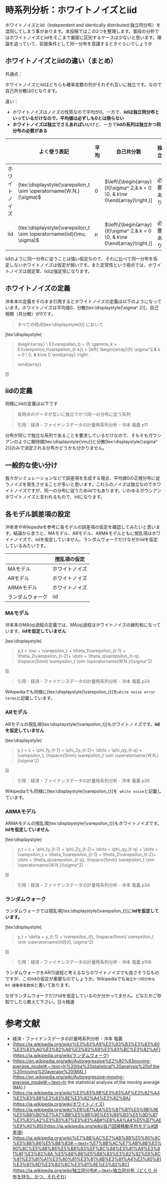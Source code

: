 # 時系列分析：ホワイトノイズとiid

ホワイトノイズとiid（independent and identically distributed:独立同分布）を混同してしまう事があります。本投稿ではこの2つを整理します。普段の分析ではホワイトノイズとiidをそこまで厳密に区別するケースは少ないと思います。理論を追っていて、前提条件として同一分布を意識するときぐらいでしょうか



## ホワイトノイズとiidの違い（まとめ）

共通点：

ホワイトノイズとiidはどちらも確率変数の列がそれぞれ互いに独立です。なので自己共分散は0となります。

違い：

* ホワイトノイズはノイズの性質なので平均が0。一方で、**iidは独立同分布といっているだけなので、平均値は必ずしも0とは限らない**
* **ホワイトノイズは独立でさえあればいい**けど、一方で**iidの系列は独立かつ同分布の必要がある**

|                | よく使う表記                                         | 平均  | 自己共分散                                                   | 独立     | 同分布       | 定常性     |
| -------------- | ---------------------------------------------------- | ----- | ------------------------------------------------------------ | -------- | ------------ | ---------- |
| ホワイトノイズ | [tex:\displaystyle{\varepsilon\_t \sim \operatorname{W.N.}(\sigma)$     | 0     | $\left\\{\begin{array}{ll}\sigma^ 2,& k = 0 \\0, & k\ne 0\end{array}\right.}] | 必要あり | **必要なし** | **弱定常** |
| iid            | [tex:\displaystyle{\varepsilon\_t \sim \operatorname{iid}(\mu, \sigma)$ | $\mu$ | $\left\\{\begin{array}{ll}\sigma^ 2,& k = 0 \\0, & k\ne 0\end{array}\right.}] | 必要あり | **必要あり** | **強定常** |

iidのように同一分布に従うことは強い仮定なので、それに比べて同一分布を仮定しないホワイトノイズは仮定が弱いです。また定常性という視点では、ホワイトノイズは弱定常、iidは強定常になります。



## ホワイトノイズの定義

沖本本の定義をそのまま引用するとホワイトノイズの定義は以下のようになっています。ホワイトノイズは平均値0、分散[tex:\displaystyle{\sigma^ 2}]、自己相関（共分散）が0です。

> すべての時点[tex:\displaystyle{t}] において
> <div  align="center">
[tex:\displaystyle{


> \begin{array}
> \\
> E(\varepsilon_t) = 0\\
> \gamma_k = E(\varepsilon_t\varepsilon_{t-k}) = \left\{
> \begin{array}{ll}
> \sigma^2,& k = 0 \\
> 0, & k\ne 0
> \end{array}
> \right.
> 
> \end{array}
> 
}]
</div>


## iidの定義

同様にiidの定義は以下です

> 各時点のデータが互いに独立でかつ同一の分布に従う系列
>
> 
>
> 引用：経済・ファイナンスデータの計量時系列分析 - 沖本 竜義 p11



分布が同じで独立な系列であることを要求しているだけなので、そもそもガウシアンのように期待値[tex:\displaystyle{\mu}]と分散[tex:\displaystyle{\sigma^ 2}]のみで決定される分布かどうかも分かりません。



## 一般的な使い分け

我々がシミュレーションなどで誤差項を生成する場合、平均値0の正規分布に従うノイズを発生させることが多いと思います。これらのノイズは独立なのでホワイトノイズですが、同一の分布に従うためiidでもあります。いわゆるガウシアンホワイトノイズと言われるもので、iidになります。



## 各モデル誤差項の設定

沖本本やWikipediaを参考に各モデルの誤差項の仮定を確認してみたいと思います。結論から言うと、MAモデル、ARモデル、ARMAモデルともに撹乱項はホワイトノイズで、iidを仮定していません。ランダムウォークだけなぜかiidを仮定しているみたいです。



|                  | 撹乱項の仮定   |
| ---------------- | -------------- |
| MAモデル         | ホワイトノイズ |
| ARモデル         | ホワイトノイズ |
| ARMAモデル       | ホワイトノイズ |
| ランダムウォーク | iid            |



### MAモデル

沖本本のMA(q)過程の定義では、MA(q)過程はホワイトノイズの線形和になっています。**iidを仮定していません**

> <div  align="center">
[tex:\displaystyle{


> y_t = \mu + \varepsilon_t + \theta_1\varepsilon_{t-1} + \theta_2\varepsilon_{t-2}+ \dots + \theta_q\varepsilon_{t-q}, \hspace{5mm}  \varepsilon_t \sim \operatorname{W.N.}(\sigma^2)
> 
}]
</div>

>
> 
>
> 引用：経済・ファイナンスデータの計量時系列分析 - 沖本 竜義 p24

Wikipediaでも同様に[tex:\displaystyle{\varepsilon\_t}]を`white noise error terms`と記載しています。

### ARモデル

ARモデルの撹乱項[tex:\displaystyle{\varepsilon\_t}]もホワイトノイズです。**iidを仮定していません**

> <div  align="center">
[tex:\displaystyle{


> y_t = c + \phi_1y_{t-1} + \phi_2y_{t-2}+ \dots + \phi_qy_{t-q} + \varepsilon_t, \hspace{5mm}  \varepsilon_t \sim \operatorname{W.N.}(\sigma^2)
> 
}]
</div>

>
> 
>
> 引用：経済・ファイナンスデータの計量時系列分析 - 沖本 竜義 p26

Wikipediaでも同様に[tex:\displaystyle{\varepsilon\_t}]を` white noise`と記載しています。

### ARMAモデル

ARMAモデルの撹乱項[tex:\displaystyle{\varepsilon\_t}]もホワイトノイズです。**iidを仮定していません**



><div  align="center">
[tex:\displaystyle{


>y_t = c + \phi_1y_{t-1} + \phi_2y_{t-2}+ \dots + \phi_qy_{t-q}  + \dots + \varepsilon_t + \theta_1\varepsilon_{t-1} + \theta_2\varepsilon_{t-2}+ \dots + \theta_q\varepsilon_{t-q}, \hspace{5mm}  \varepsilon_t \sim \operatorname{W.N.}(\sigma^2)
>
}]
</div>

>
>引用：経済・ファイナンスデータの計量時系列分析 - 沖本 竜義 p34



### ランダムウォーク

ランダムウォークでは撹乱項[tex:\displaystyle{\varepsilon\_t}]に**iidを仮定しています。**

> <div  align="center">
[tex:\displaystyle{


> y_t = \delta + y_{t-1} + \varepsilon_{t}, \hspace{5mm}  \varepsilon_t \sim \operatorname{iid}(0, \sigma^2)
> 
}]
</div>

>
> 引用：経済・ファイナンスデータの計量時系列分析 - 沖本 竜義 p106

ランダムウォークをAR(1)過程と考えるならホワイトノイズでも良さそうなものですが、このiidの仮定が重要なのでしょうか。Wikipediaでも`独立かつ同分布な Rd 値確率変数族`と書いてあります。



なぜランダムウォークだけiidを仮定しているのか分かってません。どなたかご存知でしたら教えて下さい。日々精進

# 参考文献

* 経済・ファイナンスデータの計量時系列分析 - 沖本 竜義
* [https://ja.wikipedia.org/wiki/%E3%83%A9%E3%83%B3%E3%83%80%E3%83%A0%E3%82%A6%E3%82%A9%E3%83%BC%E3%82%AF](https://ja.wikipedia.org/wiki/ランダムウォーク)
* [https://en.wikipedia.org/wiki/Autoregressive%E2%80%93moving-average_model#:~:text=In%20the%20statistical%20analysis%20of,the%20moving%20average%20(MA).](https://en.wikipedia.org/wiki/Autoregressive–moving-average_model#:~:text=In the statistical analysis of,the moving average (MA).)
* [https://ja.wikipedia.org/wiki/%E3%83%9B%E3%83%AF%E3%82%A4%E3%83%88%E3%83%8E%E3%82%A4%E3%82%BA](https://ja.wikipedia.org/wiki/ホワイトノイズ)
* [https://ja.wikipedia.org/wiki/%E8%87%AA%E5%B7%B1%E5%9B%9E%E5%B8%B0%E7%A7%BB%E5%8B%95%E5%B9%B3%E5%9D%87%E3%83%A2%E3%83%87%E3%83%AB#%E8%AA%A4%E5%B7%AE%E9%A0%85](https://ja.wikipedia.org/wiki/自己回帰移動平均モデル#誤差項)
* [https://ja.wikipedia.org/wiki/%E7%8B%AC%E7%AB%8B%E5%90%8C%E5%88%86%E5%B8%83#:~:text=%E7%8B%AC%E7%AB%8B%E5%90%8C%E5%88%86%E5%B8%83%EF%BC%88%E3%81%A9%E3%81%8F%E3%82%8A,%E5%88%86%E5%B8%83%E3%82%92%E6%8C%81%E3%81%A1%E3%80%81%E3%81%8B%E3%81%A4%E3%80%81%E3%81%9D%E3%82%8C%E3%81%9E%E3%82%8C](https://ja.wikipedia.org/wiki/独立同分布#:~:text=独立同分布（どくり,分布を持ち、かつ、それぞれ)